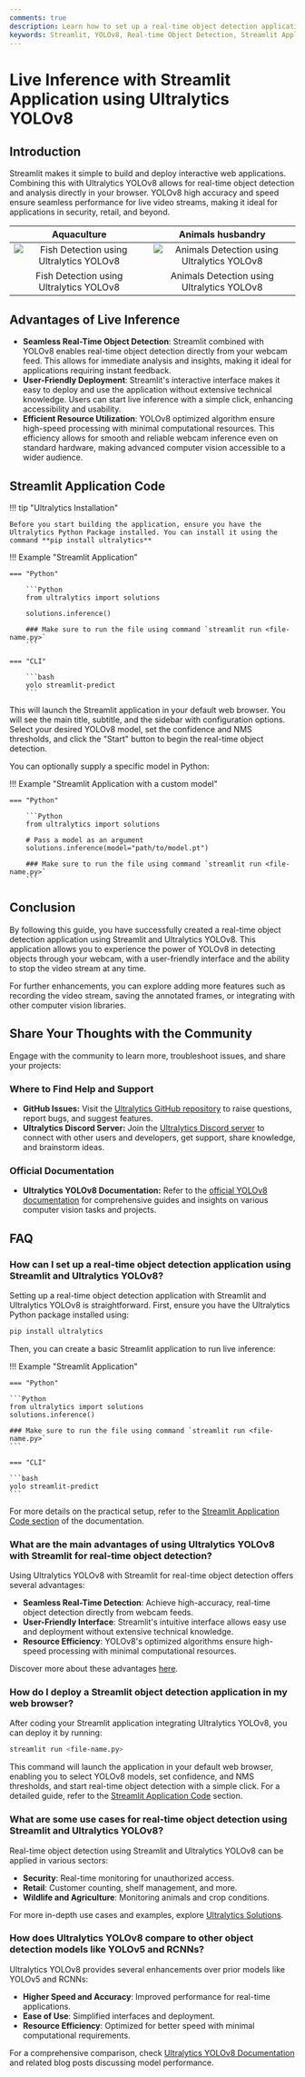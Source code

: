 ```yaml
---
comments: true
description: Learn how to set up a real-time object detection application using Streamlit and Ultralytics YOLOv8. Follow this step-by-step guide to implement webcam-based object detection.
keywords: Streamlit, YOLOv8, Real-time Object Detection, Streamlit Application, YOLOv8 Streamlit Tutorial, Webcam Object Detection
---
```


# Live Inference with Streamlit Application using Ultralytics YOLOv8

## Introduction

Streamlit makes it simple to build and deploy interactive web applications. Combining this with Ultralytics YOLOv8 allows for real-time object detection and analysis directly in your browser. YOLOv8 high accuracy and speed ensure seamless performance for live video streams, making it ideal for applications in security, retail, and beyond.

|                                                                   Aquaculture                                                                   |                                                                 Animals husbandry                                                                  |
| :---------------------------------------------------------------------------------------------------------------------------------------------: | :------------------------------------------------------------------------------------------------------------------------------------------------: |
| ![Fish Detection using Ultralytics YOLOv8](https://github.com/RizwanMunawar/RizwanMunawar/assets/62513924/ea6d7ece-cded-4db7-b810-1f8433df2c96) | ![Animals Detection using Ultralytics YOLOv8](https://github.com/RizwanMunawar/RizwanMunawar/assets/62513924/2e1f4781-60ab-4e72-b3e4-726c10cd223c) |
|                                                     Fish Detection using Ultralytics YOLOv8                                                     |                                                     Animals Detection using Ultralytics YOLOv8                                                     |

## Advantages of Live Inference

- **Seamless Real-Time Object Detection**: Streamlit combined with YOLOv8 enables real-time object detection directly from your webcam feed. This allows for immediate analysis and insights, making it ideal for applications requiring instant feedback.
- **User-Friendly Deployment**: Streamlit's interactive interface makes it easy to deploy and use the application without extensive technical knowledge. Users can start live inference with a simple click, enhancing accessibility and usability.
- **Efficient Resource Utilization**: YOLOv8 optimized algorithm ensure high-speed processing with minimal computational resources. This efficiency allows for smooth and reliable webcam inference even on standard hardware, making advanced computer vision accessible to a wider audience.

## Streamlit Application Code

!!! tip "Ultralytics Installation"

    Before you start building the application, ensure you have the Ultralytics Python Package installed. You can install it using the command **pip install ultralytics**

!!! Example "Streamlit Application"

    === "Python"

        ```Python
        from ultralytics import solutions

        solutions.inference()

        ### Make sure to run the file using command `streamlit run <file-name.py>`
        ```

    === "CLI"

        ```bash
        yolo streamlit-predict
        ```

This will launch the Streamlit application in your default web browser. You will see the main title, subtitle, and the sidebar with configuration options. Select your desired YOLOv8 model, set the confidence and NMS thresholds, and click the "Start" button to begin the real-time object detection.

You can optionally supply a specific model in Python:

!!! Example "Streamlit Application with a custom model"

    === "Python"

        ```Python
        from ultralytics import solutions

        # Pass a model as an argument
        solutions.inference(model="path/to/model.pt")

        ### Make sure to run the file using command `streamlit run <file-name.py>`
        ```

## Conclusion

By following this guide, you have successfully created a real-time object detection application using Streamlit and Ultralytics YOLOv8. This application allows you to experience the power of YOLOv8 in detecting objects through your webcam, with a user-friendly interface and the ability to stop the video stream at any time.

For further enhancements, you can explore adding more features such as recording the video stream, saving the annotated frames, or integrating with other computer vision libraries.

## Share Your Thoughts with the Community

Engage with the community to learn more, troubleshoot issues, and share your projects:

### Where to Find Help and Support

- **GitHub Issues:** Visit the [Ultralytics GitHub repository](https://github.com/ultralytics/ultralytics/issues) to raise questions, report bugs, and suggest features.
- **Ultralytics Discord Server:** Join the [Ultralytics Discord server](https://ultralytics.com/discord/) to connect with other users and developers, get support, share knowledge, and brainstorm ideas.

### Official Documentation

- **Ultralytics YOLOv8 Documentation:** Refer to the [official YOLOv8 documentation](https://docs.ultralytics.com/) for comprehensive guides and insights on various computer vision tasks and projects.

## FAQ

### How can I set up a real-time object detection application using Streamlit and Ultralytics YOLOv8?

Setting up a real-time object detection application with Streamlit and Ultralytics YOLOv8 is straightforward. First, ensure you have the Ultralytics Python package installed using:

```bash
pip install ultralytics
```

Then, you can create a basic Streamlit application to run live inference:

!!! Example "Streamlit Application"

    === "Python"

    ```Python
    from ultralytics import solutions
    solutions.inference()

    ### Make sure to run the file using command `streamlit run <file-name.py>`
    ```

    === "CLI"

    ```bash
    yolo streamlit-predict
    ```

For more details on the practical setup, refer to the [Streamlit Application Code section](#streamlit-application-code) of the documentation.

### What are the main advantages of using Ultralytics YOLOv8 with Streamlit for real-time object detection?

Using Ultralytics YOLOv8 with Streamlit for real-time object detection offers several advantages:

- **Seamless Real-Time Detection**: Achieve high-accuracy, real-time object detection directly from webcam feeds.
- **User-Friendly Interface**: Streamlit's intuitive interface allows easy use and deployment without extensive technical knowledge.
- **Resource Efficiency**: YOLOv8's optimized algorithms ensure high-speed processing with minimal computational resources.

Discover more about these advantages [here](#advantages-of-live-inference).

### How do I deploy a Streamlit object detection application in my web browser?

After coding your Streamlit application integrating Ultralytics YOLOv8, you can deploy it by running:

```bash
streamlit run <file-name.py>
```

This command will launch the application in your default web browser, enabling you to select YOLOv8 models, set confidence, and NMS thresholds, and start real-time object detection with a simple click. For a detailed guide, refer to the [Streamlit Application Code](#streamlit-application-code) section.

### What are some use cases for real-time object detection using Streamlit and Ultralytics YOLOv8?

Real-time object detection using Streamlit and Ultralytics YOLOv8 can be applied in various sectors:

- **Security**: Real-time monitoring for unauthorized access.
- **Retail**: Customer counting, shelf management, and more.
- **Wildlife and Agriculture**: Monitoring animals and crop conditions.

For more in-depth use cases and examples, explore [Ultralytics Solutions](https://docs.ultralytics.com/solutions).

### How does Ultralytics YOLOv8 compare to other object detection models like YOLOv5 and RCNNs?

Ultralytics YOLOv8 provides several enhancements over prior models like YOLOv5 and RCNNs:

- **Higher Speed and Accuracy**: Improved performance for real-time applications.
- **Ease of Use**: Simplified interfaces and deployment.
- **Resource Efficiency**: Optimized for better speed with minimal computational requirements.

For a comprehensive comparison, check [Ultralytics YOLOv8 Documentation](https://docs.ultralytics.com/models/yolov8) and related blog posts discussing model performance.
